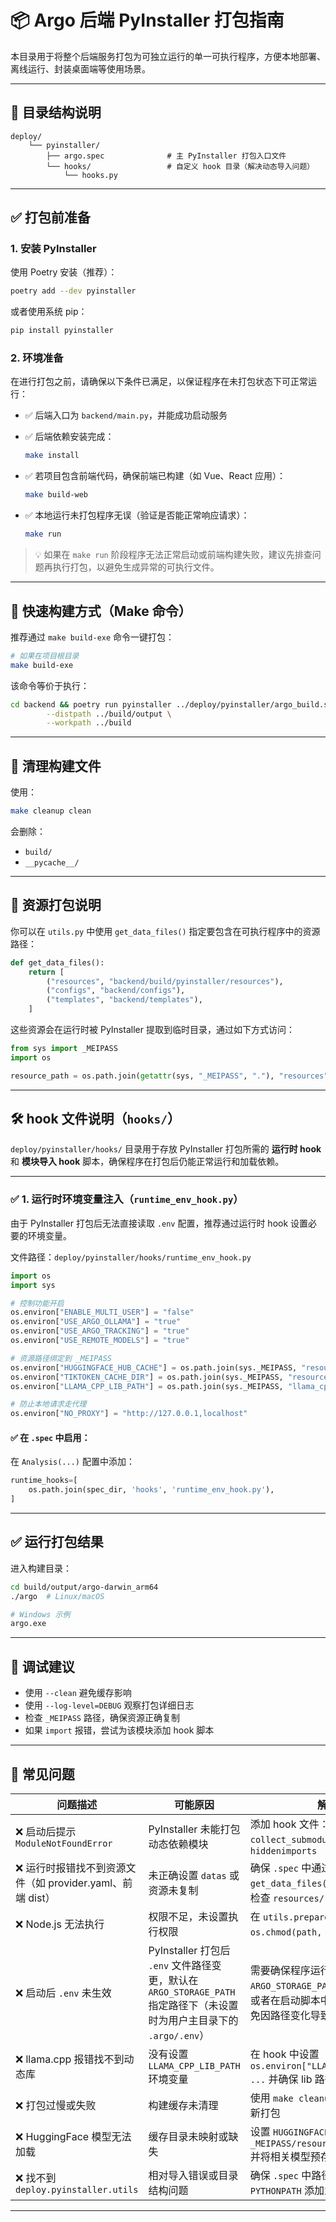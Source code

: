 # 📦 Argo 后端 PyInstaller 打包指南

本目录用于将整个后端服务打包为可独立运行的单一可执行程序，方便本地部署、离线运行、封装桌面端等使用场景。

---

## 📁 目录结构说明

```
deploy/
    └── pyinstaller/
        ├── argo.spec              # 主 PyInstaller 打包入口文件
        └── hooks/                 # 自定义 hook 目录（解决动态导入问题）
            └── hooks.py
```

---

## ✅ 打包前准备

### 1. 安装 PyInstaller

使用 Poetry 安装（推荐）：

```bash
poetry add --dev pyinstaller
```

或者使用系统 pip：

```bash
pip install pyinstaller
```

### 2. 环境准备

在进行打包之前，请确保以下条件已满足，以保证程序在未打包状态下可正常运行：

- ✅ 后端入口为 `backend/main.py`，并能成功启动服务  
- ✅ 后端依赖安装完成：

  ```bash
  make install
  ```

- ✅ 若项目包含前端代码，确保前端已构建（如 Vue、React 应用）：

  ```bash
  make build-web
  ```

- ✅ 本地运行未打包程序无误（验证是否能正常响应请求）：

  ```bash
  make run
  ```

> 💡 如果在 `make run` 阶段程序无法正常启动或前端构建失败，建议先排查问题再执行打包，以避免生成异常的可执行文件。

---

## 🚀 快速构建方式（Make 命令）

推荐通过 `make build-exe` 命令一键打包：

```bash
# 如果在项目根目录
make build-exe
```

该命令等价于执行：

```bash
cd backend && poetry run pyinstaller ../deploy/pyinstaller/argo_build.spec \
		--distpath ../build/output \
		--workpath ../build
```

---

## 🧹 清理构建文件

使用：

```bash
make cleanup clean
```

会删除：

- `build/`
- `__pycache__/`

---

## 🧩 资源打包说明

你可以在 `utils.py` 中使用 `get_data_files()` 指定要包含在可执行程序中的资源路径：

```python
def get_data_files():
    return [
        ("resources", "backend/build/pyinstaller/resources"),
        ("configs", "backend/configs"),
        ("templates", "backend/templates"),
    ]
```

这些资源会在运行时被 PyInstaller 提取到临时目录，通过如下方式访问：

```python
from sys import _MEIPASS
import os

resource_path = os.path.join(getattr(sys, "_MEIPASS", "."), "resources", "node", "bin", "node")
```

---

## 🛠️ hook 文件说明（`hooks/`）

`deploy/pyinstaller/hooks/` 目录用于存放 PyInstaller 打包所需的 **运行时 hook** 和 **模块导入 hook** 脚本，确保程序在打包后仍能正常运行和加载依赖。

---

### ✅ 1. 运行时环境变量注入（`runtime_env_hook.py`）

由于 PyInstaller 打包后无法直接读取 `.env` 配置，推荐通过运行时 hook 设置必要的环境变量。

文件路径：`deploy/pyinstaller/hooks/runtime_env_hook.py`

```python
import os
import sys

# 控制功能开启
os.environ["ENABLE_MULTI_USER"] = "false"
os.environ["USE_ARGO_OLLAMA"] = "true"
os.environ["USE_ARGO_TRACKING"] = "true"
os.environ["USE_REMOTE_MODELS"] = "true"

# 资源路径绑定到 _MEIPASS
os.environ["HUGGINGFACE_HUB_CACHE"] = os.path.join(sys._MEIPASS, "resources", "huggingface", "hub")
os.environ["TIKTOKEN_CACHE_DIR"] = os.path.join(sys._MEIPASS, "resources", "tiktoken_cache")
os.environ["LLAMA_CPP_LIB_PATH"] = os.path.join(sys._MEIPASS, "llama_cpp", "lib")

# 防止本地请求走代理
os.environ["NO_PROXY"] = "http://127.0.0.1,localhost"
```

#### ✅ 在 `.spec` 中启用：

在 `Analysis(...)` 配置中添加：

```python
runtime_hooks=[
    os.path.join(spec_dir, 'hooks', 'runtime_env_hook.py'),
]
```

---

## ✅ 运行打包结果

进入构建目录：

```bash
cd build/output/argo-darwin_arm64
./argo  # Linux/macOS

# Windows 示例
argo.exe
```

---

## 🧪 调试建议

- 使用 `--clean` 避免缓存影响
- 使用 `--log-level=DEBUG` 观察打包详细日志
- 检查 `_MEIPASS` 路径，确保资源正确复制
- 如果 `import` 报错，尝试为该模块添加 hook 脚本

---

## 📌 常见问题

| 问题描述 | 可能原因 | 解决方案 |
|----------|-----------|----------|
| ❌ 启动后提示 `ModuleNotFoundError` | PyInstaller 未能打包动态依赖模块 | 添加 hook 文件：使用 `collect_submodules` 明确指定 `hiddenimports` |
| ❌ 运行时报错找不到资源文件（如 provider.yaml、前端 dist） | 未正确设置 `datas` 或资源未复制 | 确保 `.spec` 中通过 `datas = get_data_files()` 正确收集资源，或检查 `resources/` 是否打包进去了 |
| ❌ Node.js 无法执行 | 权限不足，未设置执行权限 | 在 `utils.prepare_node()` 中使用 `os.chmod(path, 0o775)` 设置为可执行 |
| ❌ 启动后 `.env` 未生效               | PyInstaller 打包后 `.env` 文件路径变更，默认在 `ARGO_STORAGE_PATH` 指定路径下（未设置时为用户主目录下的 `.argo/.env`） | 需要确保程序运行时正确读取 `ARGO_STORAGE_PATH` 下的 `.env` 文件，或者在启动脚本中显式加载该文件，避免因路径变化导致未生效 |
| ❌ llama.cpp 报错找不到动态库 | 没有设置 `LLAMA_CPP_LIB_PATH` 环境变量 | 在 hook 中设置 `os.environ["LLAMA_CPP_LIB_PATH"] = ...` 并确保 lib 路径存在 |
| ❌ 打包过慢或失败 | 构建缓存未清理 | 使用 `make cleanup` 清理缓存文件后重新打包 |
| ❌ HuggingFace 模型无法加载 | 缓存目录未映射或缺失 | 设置 `HUGGINGFACE_HUB_CACHE` 到 `_MEIPASS/resources/huggingface/hub` 并将相关模型预存进去 |
| ❌ 找不到 `deploy.pyinstaller.utils` | 相对导入错误或目录结构问题 | 确保 `.spec` 中路径设置正确，或将 `PYTHONPATH` 添加为 `backend` 父级 |

---